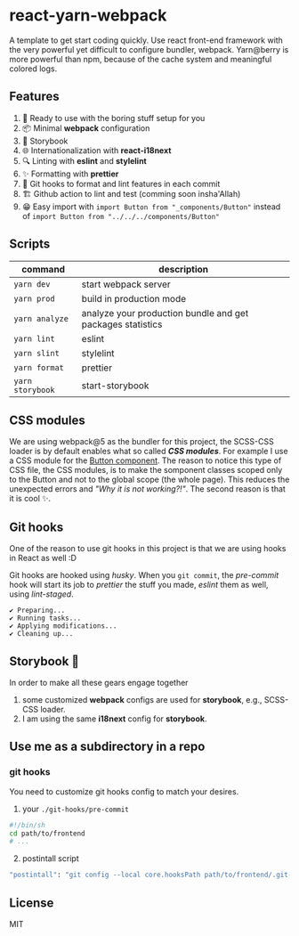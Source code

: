 # react-yarn-webpack

A template to get start coding quickly. Use react front-end framework with the very powerful yet difficult to configure bundler, webpack. Yarn@berry is more powerful than npm, because of the cache system and meaningful colored logs.

## Features

1. 🚀 Ready to use with the boring stuff setup for you
2. 📦 Minimal **webpack** configuration
3. 📖 Storybook
4. 🌐 Internationalization with **react-i18next**
5. 🔍 Linting with **eslint** and **stylelint**
6. ✨️ Formatting with **prettier**
7. 🎣 Git hooks to format and lint features in each commit
8. 🏗️ Github action to lint and test (comming soon insha'Allah)
9. 😁 Easy import with `import Button from "_components/Button"` instead of `import Button from "../../../components/Button"`

## Scripts

| command          | description                                                |
| ---------------- | ---------------------------------------------------------- |
| `yarn dev`       | start webpack server                                       |
| `yarn prod`      | build in production mode                                   |
| `yarn analyze`   | analyze your production bundle and get packages statistics |
| `yarn lint`      | eslint                                                     |
| `yarn slint`     | stylelint                                                  |
| `yarn format`    | prettier                                                   |
| `yarn storybook` | start-storybook                                            |

## CSS modules

We are using webpack@5 as the bundler for this project, the SCSS-CSS loader is by default enables what so called **_CSS modules_**. For example I use a CSS module for the [Button component](https://github.com/scicave/ta3alom-frontend/tree/main/src/components/Button). The reason to notice this type of CSS file, the CSS modules, is to make the somponent classes scoped only to the Button and not to the global scope (the whole page). This reduces the unexpected errors and _"Why it is not working?!"_. The second reason is that it is cool ✨️.

## Git hooks

One of the reason to use git hooks in this project is that we are using hooks in React as well :D

Git hooks are hooked using _husky_. When you `git commit`, the _pre-commit_ hook will start its job to _prettier_ the stuff you made, _eslint_ them as well, using _lint-staged_.

```
✔ Preparing...
✔ Running tasks...
✔ Applying modifications...
✔ Cleaning up...
```

## Storybook 📖

In order to make all these gears engage together

1. some customized **webpack** configs are used for **storybook**, e.g., SCSS-CSS loader.
2. I am using the same **i18next** config for **storybook**.

## Use me as a subdirectory in a repo

### git hooks

You need to customize git hooks config to match your desires.

1. your `./git-hooks/pre-commit`

```bash
#!/bin/sh
cd path/to/frontend
# ...
```

2. postintall script

```bash
"postintall": "git config --local core.hooksPath path/to/frontend/.git-hooks || echo \"failed to hook the git hooks\"",
```

## License

MIT
